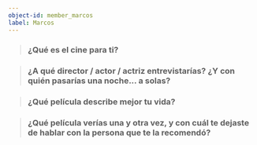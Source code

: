 ```yaml
---
object-id: member_marcos
label: Marcos
---
```


> ### ¿Qué es el cine para ti?

> ### ¿A qué director / actor / actriz entrevistarías? ¿Y con quién pasarías una noche... a solas?

> ### ¿Qué película describe mejor tu vida?

> ### ¿Qué película verías una y otra vez, y con cuál te dejaste de hablar con la persona que te la recomendó?